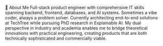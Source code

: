 👋 About Me
Full-stack product engineer with comprehensive IT skills spanning backend, frontend, databases, and AI systems.
Sometimes a vibe coder, always a problem solver.
Currently architecting end-to-end solutions at TechTree while pursuing PhD research in Explainable AI. My dual perspective in industry and academia enables me to bridge theoretical innovations with practical engineering, creating products that are both technically sophisticated and commercially viable.
